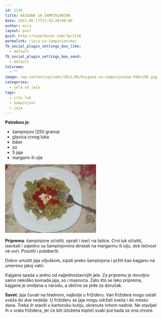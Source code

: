```yaml
---
id: 1136
title: KAJGANA SA ŠAMPINjONIMA
date: 2011-06-17T11:43:20+00:00
author: mila
layout: post
guid: http://superkuvar.com/?p=1136
permalink: /jaja-sa-šampinjonima/
fb_social_plugin_settings_box_like:
  - default
fb_social_plugin_settings_box_send:
  - default
totvreme:
  - ""
image: /wp-content/uploads/2011/06/Kajgana-sa-sampinjonima-940x198.jpg
categories:
  - jela od jaja
tags:
  - crni luk
  - šampinjoni
  - jaja
---
```

**Potrebno je**:

  * šampinjoni (250 grama)
  * glavica crnog luka
  * biber
  * so
  * 5 jaja
  * margarin ili ulje

<img class="alignnone size-medium wp-image-5013" src="/wp-content/uploads/2011/06/Kajgana-sa-sampinjonima-1024x768.jpg" alt="Kajgana sa sampinjonima" width="300" height="225" /> 

**Priprema**: šampinjone očistiti, oprati i iseći na listiće. Crni luk očistiti, iseckati i zajedno sa šampinjonima dinstati na margarinu ili ulju, dok tečnost ne uvri. Posoliti i pobiberiti.

Dobro umutiti jaja viljuškom, sipati preko šampinjona i pržiti kao kajganu na umereno jakoj vatri.

Kajgana spada u jedno od najjednostavnijih jela. Za pripremu je dovoljno samo nekoliko komada jaja, so i masnoća. Zato što se lako priprema, kajgana je omiljena u narodu, a obično se jede za doručak.

**Savet**: jaja čuvati na hladnom, najbolje u frižideru. Van frižidera mogu ostati sveža do dve nedelje. U frižideru se jaja mogu održati sveža i do mesec dana. Treba ih staviti u kartonsku kutiju, okrenuta vrhom nadole. Ne stavljati ih u vrata frižidera, jer će biti izložena toploti svaki put kada se ona otvore.